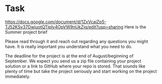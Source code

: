 # Task

https://docs.google.com/document/d/1ZxVcaiZp5-TJ52KSv37DwiuotQTlpIv4OpVW9nUkZjg/edit?usp=sharing Here is the Summer project brief 

Please read through it and reach out regarding any questions you might have. It is really important you understand what you need to do.

The deadline for the project is at the end of August/beginning of September. We expect you send us a zip file containing your project solution or a link to GitHub where your repo is stored.
That sounds like plenty of time but take the project seriously and start working on the project immediately.